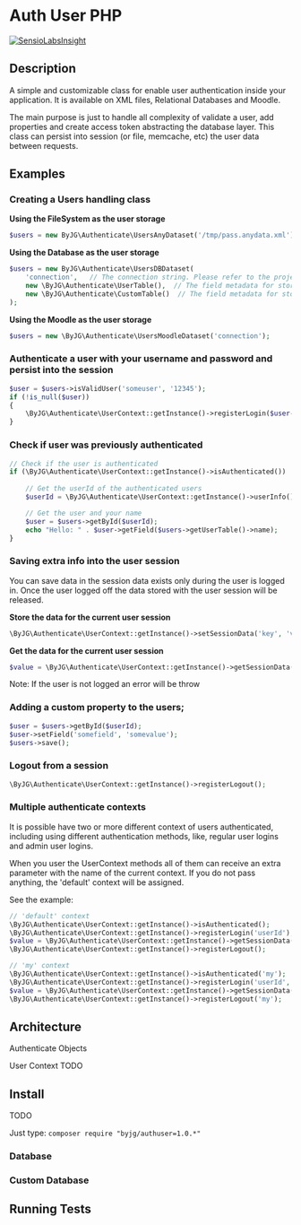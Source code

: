 # Auth User PHP
[![SensioLabsInsight](https://insight.sensiolabs.com/projects/69f04d22-055d-40b5-8c8d-90598a5367b5/mini.png)](https://insight.sensiolabs.com/projects/69f04d22-055d-40b5-8c8d-90598a5367b5)

## Description

A simple and customizable class for enable user authentication inside your application. It is available on XML files, Relational Databases and Moodle.

The main purpose is just to handle all complexity of validate a user, add properties and create access token abstracting the database layer. 
This class can persist into session (or file, memcache, etc) the user data between requests. 

## Examples

### Creating a Users handling class


**Using the FileSystem as the user storage**

```php
$users = new ByJG\Authenticate\UsersAnyDataset('/tmp/pass.anydata.xml');
```

**Using the Database as the user storage**

```php
$users = new ByJG\Authenticate\UsersDBDataset(
    'connection',   // The connection string. Please refer to the project byjg/anydataset
    new \ByJG\Authenticate\UserTable(),  // The field metadata for store the users
    new \ByJG\Authenticate\CustomTable()  // The field metadata for store the extra properties
);
```

**Using the Moodle as the user storage**

```php
$users = new \ByJG\Authenticate\UsersMoodleDataset('connection');
```


### Authenticate a user with your username and password and persist into the session

```php
$user = $users->isValidUser('someuser', '12345');
if (!is_null($user))
{
    \ByJG\Authenticate\UserContext::getInstance()->registerLogin($user->getField($users->getUserTable()->id);
}
```

### Check if user was previously authenticated

```php 
// Check if the user is authenticated
if (\ByJG\Authenticate\UserContext::getInstance()->isAuthenticated())
    
    // Get the userId of the authenticated users
    $userId = \ByJG\Authenticate\UserContext::getInstance()->userInfo();

    // Get the user and your name
    $user = $users->getById($userId);
    echo "Hello: " . $user->getField($users->getUserTable()->name);
}
```

### Saving extra info into the user session 

You can save data in the session data exists only during the user is logged in. Once the user logged off the
data stored with the user session will be released.

**Store the data for the current user session**

```php
\ByJG\Authenticate\UserContext::getInstance()->setSessionData('key', 'value');
```

**Get the data for the current user session**

```php
$value = \ByJG\Authenticate\UserContext::getInstance()->getSessionData('key');
```

Note: If the user is not logged an error will be throw

### Adding a custom property to the users;

```php
$user = $users->getById($userId);
$user->setField('somefield', 'somevalue');
$users->save();
```

### Logout from a session

```php
\ByJG\Authenticate\UserContext::getInstance()->registerLogout();
```

### Multiple authenticate contexts

It is possible have two or more different context of users authenticated,
including using different authentication methods, like, regular user logins and
admin user logins.

When you user the UserContext methods all of them can receive an extra parameter with the name
of the current context. If you do not pass anything, the 'default' context will be
assigned.

See the example:

```php
// 'default' context
\ByJG\Authenticate\UserContext::getInstance()->isAuthenticated();
\ByJG\Authenticate\UserContext::getInstance()->registerLogin('userId');
$value = \ByJG\Authenticate\UserContext::getInstance()->getSessionData('key');
\ByJG\Authenticate\UserContext::getInstance()->registerLogout();

// 'my' context
\ByJG\Authenticate\UserContext::getInstance()->isAuthenticated('my');
\ByJG\Authenticate\UserContext::getInstance()->registerLogin('userId', 'my');
$value = \ByJG\Authenticate\UserContext::getInstance()->getSessionData('key', 'my');
\ByJG\Authenticate\UserContext::getInstance()->registerLogout('my');
```

## Architecture

Authenticate Objects

User Context
TODO

## Install

TODO

Just type: `composer require "byjg/authuser=1.0.*"`

### Database

### Custom Database



## Running Tests

